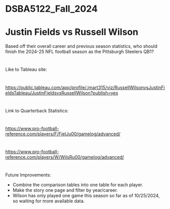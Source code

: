 # DSBA5122_Fall_2024

# Justin Fields vs Russell Wilson
Based off their overall career and previous season statistics, who should finish the 2024-25 NFL football season as the Pittsburgh Steelers QB1?
#
#
Like to Tableau site:
#
https://public.tableau.com/app/profile/.jmart315/viz/RussellWilsonvsJustinFieldsTableau/JustinFieldsvsRussellWilson?publish=yes
#
#
Link to Quarterback Statistics:
#
https://www.pro-football-reference.com/players/F/FielJu00/gamelog/advanced/ 
#
https://www.pro-football-reference.com/players/W/WilsRu00/gamelog/advanced/
#
#
Future Improvements:
- Combine the comparison tables into one table for each player.
- Make the story one page and filter by year/career.
- Wilson has only played one game this season so far as of 10/25/2024, so waiting for more available data.
